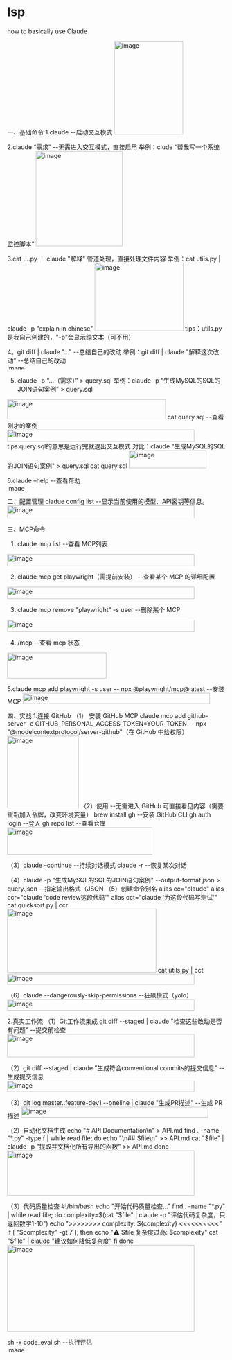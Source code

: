 # lsp
how to basically use Claude

一、基础命令
1.claude  --启动交互模式
<img width="159" height="216" alt="image" src="https://github.com/user-attachments/assets/a924007f-bdf0-4ac7-84c7-e7b654376974" />


2.claude “需求”  --无需进入交互模式，直接启用
举例：clude “帮我写一个系统监控脚本”
<img width="200" height="220" alt="image" src="https://github.com/user-attachments/assets/e3de7349-a218-4ade-b761-bc710fbcd244" />


3.cat ....py ｜ claude "解释" 管道处理，直接处理文件内容
举例：cat utils.py | claude -p "explain in chinese" 
<img width="205" height="157" alt="image" src="https://github.com/user-attachments/assets/97284596-eee3-473d-8c91-a2cb25925633" />
tips：utils.py是我自己创建的，"-p"会显示纯文本（可不用）


4。git diff | claude "..."   --总结自己的改动
举例：git diff | claude "解释这次改动"   --总结自己的改动
<img width="432" height="12" alt="image" src="https://github.com/user-attachments/assets/99a448bf-2e40-4b0a-b77e-17d8c0b160ec" />

5. claude -p “…（需求）” > query.sql
举例：claude -p “生成MySQL的SQL的JOIN语句案例” > query.sql
<img width="366" height="46" alt="image" src="https://github.com/user-attachments/assets/f6470b67-3ddc-4743-a368-91ccbfda6d6c" />
cat query.sql  --查看刚才的案例
<img width="432" height="28" alt="image" src="https://github.com/user-attachments/assets/8bd195f8-fa6f-4649-bdcb-ae97e3436db3" />
 tips:query.sql的意思是运行完就退出交互模式
对比：claude "生成MySQL的SQL的JOIN语句案例" > query.sql   
cat query.sql
<img width="179" height="41" alt="image" src="https://github.com/user-attachments/assets/391e0e7e-0777-47fe-9e7c-5174067a4ab4" />

6.claude –help   --查看帮助
<img width="432" height="14" alt="image" src="https://github.com/user-attachments/assets/9b100aaa-b56c-4608-a629-0d062812411a" />

二、配置管理
cladue config list   --显示当前使用的模型、API密钥等信息。
<img width="432" height="30" alt="image" src="https://github.com/user-attachments/assets/a7da4e50-d193-482f-abff-be8ec78b29d6" />

三、MCP命令
1. claude mcp list  --查看 MCP列表
<img width="432" height="28" alt="image" src="https://github.com/user-attachments/assets/903cef2f-0c61-4e9e-8430-cbb5427c2e6e" />

2. claude mcp get playwright（需提前安装）   --查看某个 MCP 的详细配置
<img width="432" height="28" alt="image" src="https://github.com/user-attachments/assets/76f02465-14d4-4e3d-add8-3f1ef55d0cf8" />

3. claude mcp remove "playwright" -s user   --删除某个 MCP
<img width="432" height="28" alt="image" src="https://github.com/user-attachments/assets/97950d17-d6a7-40e8-beb6-ae8f047cf8ba" />

4. /mcp  --查看 mcp 状态
<img width="229" height="59" alt="image" src="https://github.com/user-attachments/assets/0563f3b8-23dd-4a79-8c43-37e3a3bed14b" />

5.claude mcp add playwright -s user -- npx @playwright/mcp@latest  --安装 MCP
<img width="432" height="25" alt="image" src="https://github.com/user-attachments/assets/261bc59e-6bd5-4e45-95d2-c930c6e06816" />

四、实战
1.连接 GitHub
（1） 安装 GitHub MCP
claude mcp add github-server -e GITHUB_PERSONAL_ACCESS_TOKEN=YOUR_TOKEN -- npx "@modelcontextprotocol/server-github"（在 GitHub 中给权限）
<img width="165" height="167" alt="image" src="https://github.com/user-attachments/assets/8928bcb3-4c85-40d1-999c-b3c3976f8b81" />
（2）使用  --无需进入 GitHub 可直接看见内容（需要重新加入令牌，改变环境变量）
     brew install gh  --安装 GitHub CLI
     gh auth login   --登入
     gh repo list  --查看仓库
<img width="335" height="63" alt="image" src="https://github.com/user-attachments/assets/61ddedbf-58ed-4b15-9e68-260d79c0518e" />

（3）claude –continue         --持续对话模式
    claude -r     --恢复某次对话

（4）claude -p "生成MySQL的SQL的JOIN语句案例" --output-format json > query.json    --指定输出格式（JSON
（5）创建命令别名
alias cc="claude"
alias ccr="claude 'code review这段代码'"
alias cct="claude '为这段代码写测试'"
cat quicksort.py | ccr  
<img width="344" height="147" alt="image" src="https://github.com/user-attachments/assets/bac59b7c-1658-4b1f-9d1e-180842373a14" />
cat utils.py | cct<img width="432" height="25" alt="image" src="https://github.com/user-attachments/assets/075dc48c-324a-4126-8db4-8fd529bda939" />

（6）claude --dangerously-skip-permissions   --狂飙模式（yolo）
<img width="432" height="26" alt="image" src="https://github.com/user-attachments/assets/d921e8d5-991f-4c5b-8fe1-b7dffeffd3b9" />

2.真实工作流
 （1）Git工作流集成
git diff --staged | claude "检查这些改动是否有问题"   --提交前检查
<img width="432" height="54" alt="image" src="https://github.com/user-attachments/assets/7d3b26e0-c2ca-4e6f-8352-d2aee26d161d" />

（2）git diff --staged | claude "生成符合conventional commits的提交信息"  --生成提交信息
<img width="432" height="26" alt="image" src="https://github.com/user-attachments/assets/8fd3270e-5904-4de0-ad98-4cb0dde21d2b" />

（3）git log master..feature-dev1 --oneline | claude "生成PR描述"  --生成 PR 描述
<img width="432" height="26" alt="image" src="https://github.com/user-attachments/assets/77a5746e-aa21-4328-a8f8-85d4ab756a00" />

（2）自动化文档生成
echo "# API Documentation\n" > API.md
find . -name "*.py" -type f | while read file; do
   echo "\n## $file\n" >> API.md
   cat "$file" | claude -p "提取并文档化所有导出的函数" >> API.md
done
<img width="432" height="104" alt="image" src="https://github.com/user-attachments/assets/4a862933-5641-49e0-b7f3-5d3439a8e279" />

（3）代码质量检查
#!/bin/bash
echo "开始代码质量检查..."
find . -name "*.py" | while read file; do
      complexity=$(cat "$file" | claude -p "评估代码复杂度，只返回数字1-10")
      echo ">>>>>>>> complexity: ${complexity} <<<<<<<<<<"
      if [ "$complexity" -gt 7 ]; then
          echo "⚠️  $file 复杂度过高: $complexity"
          cat "$file" | claude "建议如何降低复杂度"
      fi
done 
<img width="432" height="200" alt="image" src="https://github.com/user-attachments/assets/d71ac7d9-30ff-4ad7-a765-e25f272eccf0" />

sh -x code_eval.sh   --执行评估 <img width="432" height="14" alt="image" src="https://github.com/user-attachments/assets/40ab0354-c3b5-4e4d-a77c-f7a05848c4e9" />

 
 










